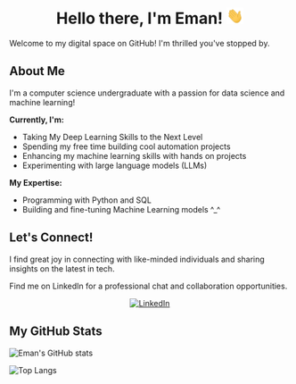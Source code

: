 <h1 align="center">Hello there, I'm Eman! <img src="https://raw.githubusercontent.com/ptyadana/ptyadana/master/wave.gif" width="30px"> </h1>

Welcome to my digital space on GitHub!
I'm thrilled you've stopped by.

## About Me 
I'm a computer science undergraduate with a passion for data science and machine learning!

**Currently, I'm:**
- Taking My Deep Learning Skills to the Next Level
- Spending my free time building cool automation projects
- Enhancing my machine learning skills with hands on projects 
- Experimenting with large language models (LLMs)

**My Expertise:**
- Programming with Python and SQL
- Building and fine-tuning Machine Learning models ^_^


## Let's Connect!
I find great joy in connecting with like-minded individuals and sharing insights on the latest in tech. 

Find me on LinkedIn for a professional chat and collaboration opportunities.
<p align="center">
<a href="https://www.linkedin.com/in/eman-nisar-a34857287">
  <img src="https://img.shields.io/badge/LinkedIn-Eman%20Nisar-blue?style=flat&logo=linkedin" alt="LinkedIn">
</a>
</p>

## My GitHub Stats

![Eman's GitHub stats](https://github-readme-stats.vercel.app/api?username=Emanalytics7&show_icons=true&theme=radical)

![Top Langs](https://github-readme-stats.vercel.app/api/top-langs/?username=Emanalytics7&layout=compact&theme=radical)
